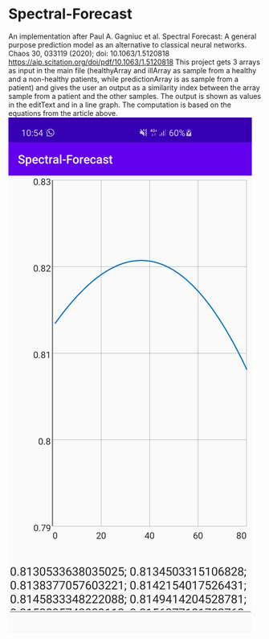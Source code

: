 # Spectral-Forecast
An implementation after Paul A. Gagniuc et al. Spectral Forecast: A general purpose prediction model as an alternative to classical neural networks. Chaos 30, 033119 (2020); doi: 10.1063/1.5120818 https://aip.scitation.org/doi/pdf/10.1063/1.5120818  This project gets 3 arrays as input in the main file (healthyArray and illArray as sample from a healthy and a non-healthy patients, while predictionArray is as sample from a patient) and gives the user an output as a similarity index between the array sample from a patient and the other samples. The output is shown as values in the editText and in a line graph.  The computation is based on the equations from the article above.
![Example](https://github.com/DominicBlack/Spectral-Forecast/blob/master/Screenshot_20200512-105408_Spectral-Forecast.jpg)
